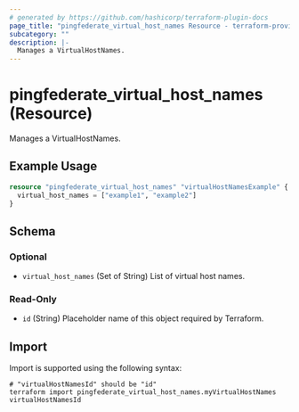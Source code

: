 ```yaml
---
# generated by https://github.com/hashicorp/terraform-plugin-docs
page_title: "pingfederate_virtual_host_names Resource - terraform-provider-pingfederate"
subcategory: ""
description: |-
  Manages a VirtualHostNames.
---
```


# pingfederate_virtual_host_names (Resource)

Manages a VirtualHostNames.

## Example Usage

```terraform
resource "pingfederate_virtual_host_names" "virtualHostNamesExample" {
  virtual_host_names = ["example1", "example2"]
}
```

<!-- schema generated by tfplugindocs -->
## Schema

### Optional

- `virtual_host_names` (Set of String) List of virtual host names.

### Read-Only

- `id` (String) Placeholder name of this object required by Terraform.

## Import

Import is supported using the following syntax:

```shell
# "virtualHostNamesId" should be "id"
terraform import pingfederate_virtual_host_names.myVirtualHostNames virtualHostNamesId
```
